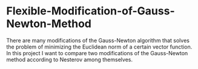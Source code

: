 # Flexible-Modification-of-Gauss-Newton-Method

There are many modifications of the Gauss-Newton algorithm that solves the problem of minimizing the Euclidean norm of a certain vector function.
In this project I want to compare two modifications of the Gauss-Newton method according to Nesterov among themselves.
